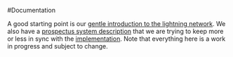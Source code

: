 #Documentation

A good starting point is our [gentle introduction to the lightning network](https://github.com/yoursnetwork/yours-channels/blob/master/docs/gentle-lightning.md). We also have a [prospectus system description](https://github.com/yoursnetwork/yours-channels/blob/master/docs/yours-lightning.md) that we are trying to keep more or less in sync with the [implementation](https://github.com/yoursnetwork/yours-channels/blob/master/lib/agent). Note that everything here is a work in progress and subject to change.
